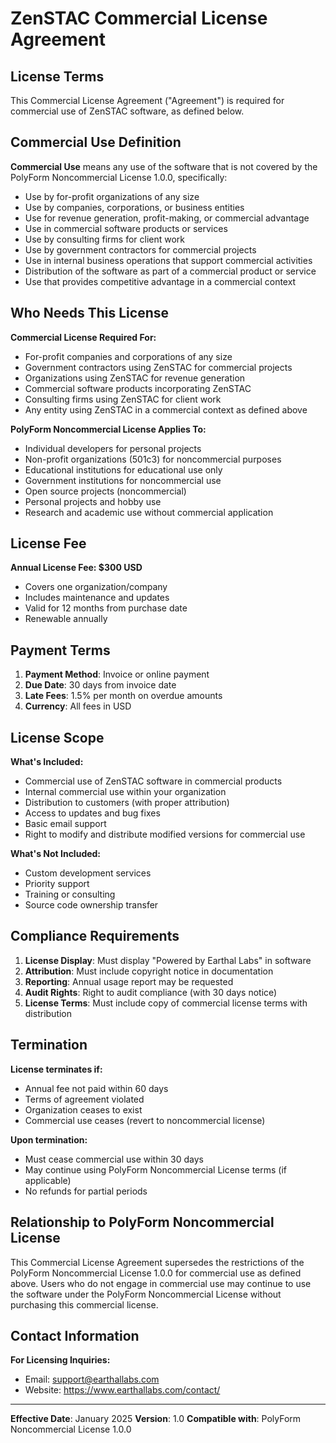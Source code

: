# ZenSTAC Commercial License Agreement

## License Terms

This Commercial License Agreement ("Agreement") is required for commercial use of ZenSTAC software, as defined below.

## Commercial Use Definition

**Commercial Use** means any use of the software that is not covered by the PolyForm Noncommercial License 1.0.0, specifically:

- Use by for-profit organizations of any size
- Use by companies, corporations, or business entities
- Use for revenue generation, profit-making, or commercial advantage
- Use in commercial software products or services
- Use by consulting firms for client work
- Use by government contractors for commercial projects
- Use in internal business operations that support commercial activities
- Distribution of the software as part of a commercial product or service
- Use that provides competitive advantage in a commercial context

## Who Needs This License

**Commercial License Required For:**
- For-profit companies and corporations of any size
- Government contractors using ZenSTAC for commercial projects
- Organizations using ZenSTAC for revenue generation
- Commercial software products incorporating ZenSTAC
- Consulting firms using ZenSTAC for client work
- Any entity using ZenSTAC in a commercial context as defined above

**PolyForm Noncommercial License Applies To:**
- Individual developers for personal projects
- Non-profit organizations (501c3) for noncommercial purposes
- Educational institutions for educational use only
- Government institutions for noncommercial use
- Open source projects (noncommercial)
- Personal projects and hobby use
- Research and academic use without commercial application

## License Fee

**Annual License Fee: $300 USD**
- Covers one organization/company
- Includes maintenance and updates
- Valid for 12 months from purchase date
- Renewable annually

## Payment Terms

1. **Payment Method**: Invoice or online payment
2. **Due Date**: 30 days from invoice date
3. **Late Fees**: 1.5% per month on overdue amounts
4. **Currency**: All fees in USD

## License Scope

**What's Included:**
- Commercial use of ZenSTAC software in commercial products
- Internal commercial use within your organization
- Distribution to customers (with proper attribution)
- Access to updates and bug fixes
- Basic email support
- Right to modify and distribute modified versions for commercial use

**What's Not Included:**
- Custom development services
- Priority support
- Training or consulting
- Source code ownership transfer

## Compliance Requirements

1. **License Display**: Must display "Powered by Earthal Labs" in software
2. **Attribution**: Must include copyright notice in documentation
3. **Reporting**: Annual usage report may be requested
4. **Audit Rights**: Right to audit compliance (with 30 days notice)
5. **License Terms**: Must include copy of commercial license terms with distribution

## Termination

**License terminates if:**
- Annual fee not paid within 60 days
- Terms of agreement violated
- Organization ceases to exist
- Commercial use ceases (revert to noncommercial license)

**Upon termination:**
- Must cease commercial use within 30 days
- May continue using PolyForm Noncommercial License terms (if applicable)
- No refunds for partial periods

## Relationship to PolyForm Noncommercial License

This Commercial License Agreement supersedes the restrictions of the PolyForm Noncommercial License 1.0.0 for commercial use as defined above. Users who do not engage in commercial use may continue to use the software under the PolyForm Noncommercial License without purchasing this commercial license.

## Contact Information

**For Licensing Inquiries:**
- Email: support@earthallabs.com
- Website: https://www.earthallabs.com/contact/

---

**Effective Date**: January 2025
**Version**: 1.0
**Compatible with**: PolyForm Noncommercial License 1.0.0